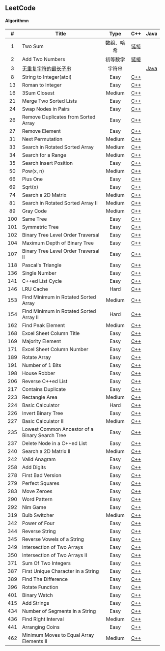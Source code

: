 ## LeetCode

#### Algorithmn
|#|Title|Type|C++|Java|
|:-:|---|:--------:|:--:|:--:|
|1|Two Sum|数组、哈希|[链接](https://github.com/patricklin2018/LeetCode/tree/master/code/1%20-%20Two%20Sum)|
|2|Add Two Numbers|初等数学|[链接](https://github.com/patricklin2018/LeetCode/tree/master/code/2%20-%20Add%20Two%20Numbers)|
|3|[无重复字符的最长子串](https://leetcode-cn.com/problems/longest-substring-without-repeating-characters/description/)|字符串||[Java](https://github.com/patricklin2018/LeetCode/tree/master/code/3-LongestSubstringWithoutRepeatingCharacters/java/lengthOfLongestSubstring.java)
|8|String to Integer(atoi)|Easy|[C++](https://github.com/patricklin2018/LeetCode/tree/master/code/8%20-%20String%20to%20Integer(atoi))|
|13|Roman to Integer|Easy|[C++](https://github.com/patricklin2018/LeetCode/tree/master/code/13%20-%20Roman%20to%20Integer)|
|16|3Sum Closest|Medium|[C++](https://github.com/patricklin2018/LeetCode/tree/master/code/16%20-%203Sum%20Closest)|
|21|Merge Two Sorted Lists|Easy|[C++](https://github.com/patricklin2018/LeetCode/tree/master/code/21%20-%20Merge%20Two%20Sorted%20Lists)|
|24|Swap Nodes in Pairs|Easy|[C++](https://github.com/patricklin2018/LeetCode/tree/master/code/24%20-%20Swap%20Nodes%20in%20Pairs)|
|26|Remove Duplicates from Sorted Array|Easy|[C++](https://github.com/patricklin2018/LeetCode/tree/master/code/26%20-%20Remove%20Duplicates%20from%20Sorted%20Array)|
|27|Remove Element|Easy|[C++](https://github.com/patricklin2018/LeetCode/tree/master/code/27%20-%20Remove%20Element)|
|31|Next Permutation|Medium|[C++](https://github.com/patricklin2018/LeetCode/tree/master/code/31%20-%20Next%20Permutation)|
|33|Search in Rotated Sorted Array|Medium|[C++](https://github.com/patricklin2018/LeetCode/tree/master/code/33%20-%20Search%20in%20Rotated%20Sorted%20Array)|
|34|Search for a Range|Medium|[C++](https://github.com/patricklin2018/LeetCode/tree/master/code/34%20-%20Search%20for%20a%20Range)|
|35|Search Insert Position|Easy|[C++](https://github.com/patricklin2018/LeetCode/tree/master/code/35%20-%20Search%20Insert%20Position)|
|50|Pow(x, n)|Medium|[C++](https://github.com/patricklin2018/LeetCode/tree/master/code/50%20-%20Pow(x,%20n))|
|66|Plus One|Easy|[C++](https://github.com/patricklin2018/LeetCode/tree/master/code/66%20-%20Plus%20One)|
|69|Sqrt(x)|Easy|[C++](https://github.com/patricklin2018/LeetCode/tree/master/code/69%20-%20Sqrt(x))|
|74|Search a 2D Matrix|Medium|[C++](https://github.com/patricklin2018/LeetCode/tree/master/code/74%20-%20Search%20a%202D%20Matrix)|
|81|Search in Rotated Sorted Array II|Medium|[C++](https://github.com/patricklin2018/LeetCode/tree/master/code/81%20-%20Search%20in%20Rotated%20Sorted%20Array%20II)|
|89|Gray Code|Medium|[C++](https://github.com/patricklin2018/LeetCode/tree/master/code/89%20-%20Gray%20Code)|
|100|Same Tree|Easy|[C++](https://github.com/patricklin2018/LeetCode/tree/master/code/100%20-%20Same%20Tree)|
|101|Symmetric Tree|Easy|[C++](https://github.com/patricklin2018/LeetCode/tree/master/code/101%20-%20Symmetric%20Tree)|
|102|Binary Tree Level Order Traversal|Easy|[C++](https://github.com/patricklin2018/LeetCode/tree/master/code/102%20-%20Binary%20Tree%20Level%20Order%20Traversal)|
|104|Maximum Depth of Binary Tree|Easy|[C++](https://github.com/patricklin2018/LeetCode/tree/master/code/104%20-%20Maximum%20Depth%20of%20Binary%20Tree)|
|107|Binary Tree Level Order Traversal II|Easy|[C++](https://github.com/patricklin2018/LeetCode/tree/master/code/107%20-%20Binary%20Tree%20Level%20Order%20Traversal%20II)|
|118|Pascal's Triangle|Easy|[C++](https://github.com/patricklin2018/LeetCode/tree/master/code/118%20-%20Pascal's%20Triangle)|
|136|Single Number|Easy|[C++](https://github.com/patricklin2018/LeetCode/tree/master/code/136%20-%20Single%20Number)|
|141|C++ed List Cycle|Easy|[C++](https://github.com/patricklin2018/LeetCode/tree/master/code/141%20-%20C++ed%20List%20Cycle)|
|146|LRU Cache|Hard|[C++](https://github.com/patricklin2018/LeetCode/tree/master/code/146%20-%20LRU%20Cache)|
|153|Find Minimum in Rotated Sorted Array|Medium|[C++](https://github.com/patricklin2018/LeetCode/tree/master/code/153%20-%20Find%20Minimum%20in%20Rotated%20Sorted%20Array)|
|154|Find Minimum in Rotated Sorted Array II|Hard|[C++](https://github.com/patricklin2018/LeetCode/tree/master/code/154%20-%20Find%20Minimum%20in%20Rotated%20Sorted%20Array%20II)|
|162|Find Peak Element|Medium|[C++](https://github.com/patricklin2018/LeetCode/tree/master/code/162%20-%20Find%20Peak%20Element)|
|168|Excel Sheet Column Title|Easy|[C++](https://github.com/patricklin2018/LeetCode/tree/master/code/168%20-%20Excel%20Sheet%20Column%20Title)|
|169|Majority Element|Easy|[C++](https://github.com/patricklin2018/LeetCode/tree/master/code/169%20-%20Majority%20Element)|
|171|Excel Sheet Column Number|Easy|[C++](https://github.com/patricklin2018/LeetCode/tree/master/code/171%20-%20Excel%20Sheet%20Column%20Number)|
|189|Rotate Array|Easy|[C++](https://github.com/patricklin2018/LeetCode/tree/master/code/189%20-%20Rotate%20Array)|
|191|Number of 1 Bits|Easy|[C++](https://github.com/patricklin2018/LeetCode/tree/master/code/191%20-%20Number%20of%201%20Bits)|
|198|House Robber|Easy|[C++](https://github.com/patricklin2018/LeetCode/tree/master/code/198%20-%20House%20Robber)|
|206|Reverse C++ed List|Easy|[C++](https://github.com/patricklin2018/LeetCode/tree/master/code/206%20-%20Reverse%20C++ed%20List)|
|217|Contains Duplicate|Easy|[C++](https://github.com/patricklin2018/LeetCode/tree/master/code/217%20-%20Contains%20Duplicate)|
|223|Rectangle Area|Medium|[C++](https://github.com/patricklin2018/LeetCode/tree/master/code/223%20-%20Rectangle%20Area)|
|224|Basic Calculator|Hard|[C++](https://github.com/patricklin2018/LeetCode/tree/master/code/224%20-%20Basic%20Calculator)|
|226|Invert Binary Tree|Easy|[C++](https://github.com/patricklin2018/LeetCode/tree/master/code/226%20-%20Invert%20Binary%20Tree)|
|227|Basic Calculator II|Medium|[C++](https://github.com/patricklin2018/LeetCode/tree/master/code/227%20-%20Basic%20Calculator%20II)|
|235|Lowest Common Ancestor of a Binary Search Tree|Easy|[C++](https://github.com/patricklin2018/LeetCode/tree/master/code/Lowest%20Common%20Ancestor%20of%20a%20Binary%20Search%20Tree)|
|237|Delete Node in a C++ed List|Easy|[C++](https://github.com/patricklin2018/LeetCode/tree/master/code/237%20-%20Delete%20Node%20in%20a%20C++ed%20List)|
|240|Search a 2D Matrix II|Medium|[C++](https://github.com/patricklin2018/LeetCode/tree/master/code/240%20-%20Search%20a%202D%20Matrix%20II)|
|242|Valid Anagram|Easy|[C++](https://github.com/patricklin2018/LeetCode/tree/master/code/242%20-%20Valid%20Anagram)|
|258|Add Digits|Easy|[C++](https://github.com/patricklin2018/LeetCode/tree/master/code/258%20-%20Add%20Digits)|
|278|First Bad Version|Easy|[C++](https://github.com/patricklin2018/LeetCode/tree/master/code/278%20-%20First%20Bad%20Version)|
|279|Perfect Squares|Easy|[C++](https://github.com/patricklin2018/LeetCode/tree/master/code/279%20-%20Perfect%20Squares)|
|283|Move Zeroes|Easy|[C++](https://github.com/patricklin2018/LeetCode/tree/master/code/283%20-%20Move%20Zeroes)|
|290|Word Pattern|Easy|[C++](https://github.com/patricklin2018/LeetCode/tree/master/code/290%20-%20Word%20Pattern)|
|292|Nim Game|Easy|[C++](https://github.com/patricklin2018/LeetCode/tree/master/code/292%20-%20Nim%20Game)|
|319|Bulb Switcher|Medium|[C++](https://github.com/patricklin2018/LeetCode/tree/master/code/319%20-%20Bulb%20Switcher)|
|342|Power of Four|Easy|[C++](https://github.com/patricklin2018/LeetCode/tree/master/code/342%20-%20Power%20of%20Four)|
|344|Reverse String|Easy|[C++](https://github.com/patricklin2018/LeetCode/tree/master/code/344%20-%20Reverse%20String)|
|345|Reverse Vowels of a String|Easy|[C++](https://github.com/patricklin2018/LeetCode/tree/master/code/345%20-%20Reverse%20Vowels%20of%20a%20String)|
|349|Intersection of Two Arrays|Easy|[C++](https://github.com/patricklin2018/LeetCode/tree/master/code/349%20-%20Intersection%20of%20Two%20Arrays)|
|350|Intersection of Two Arrays II|Easy|[C++](https://github.com/patricklin2018/LeetCode/tree/master/code/350%20-%20Intersection%20of%20Two%20Arrays%20II)|
|371|Sum Of Two Integers|Easy|[C++](https://github.com/patricklin2018/LeetCode/tree/master/code/371%20-%20Sum%20Of%20Two%20Integers)|
|387|First Unique Character in a String|Easy|[C++](https://github.com/patricklin2018/LeetCode/tree/master/code/387%20-%20First%20Unique%20Character%20in%20a%20String)|
|389|Find The Difference|Easy|[C++](https://github.com/patricklin2018/LeetCode/tree/master/code/389%20-%20Find%20The%20Difference)|
|396|Rotate Function|Easy|[C++](https://github.com/patricklin2018/LeetCode/tree/master/code/396%20-%20Rotate%20Function)|
|401|Binary Watch|Easy|[C++](https://github.com/patricklin2018/LeetCode/tree/master/code/401%20-%20Binary%20Watch)|
|415|Add Strings|Easy|[C++](https://github.com/patricklin2018/LeetCode/tree/master/code/415%20-%20Add%20Strings)|
|434|Number of Segments in a String|Easy|[C++](https://github.com/patricklin2018/LeetCode/tree/master/code/434%20-%20Number%20of%20Segments%20in%20a%20String)|
|436|Find Right Interval|Medium|[C++](https://github.com/patricklin2018/LeetCode/tree/master/code/436%20-%20Find%20Right%20Interval)|
|441|Arranging Coins|Easy|[C++](https://github.com/patricklin2018/LeetCode/tree/master/code/441%20-%20Arranging%20Coins)|
|462|Minimum Moves to Equal Array Elements II|Medium|[C++](https://github.com/patricklin2018/LeetCode/tree/master/code/462%20-%20Minimum%20Moves%20to%20Equal%20Array%20Elements%20II)|